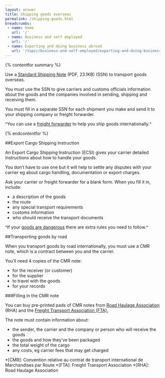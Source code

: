 ```yaml
---
layout: answer
title: Shipping goods overseas
permalink: /shipping-goods.html
breadcrumbs:
 - name: Home
   url: '/'
 - name: Business and self employed
   url: '/'
 - name: Exporting and doing business abroad
   url: '/topic/business-and-self-employed/exporting-and-doing-business-abroad.html'
---
```

{% contentfor summary %}

Use a [Standard Shipping Note](https://www.gov.uk/government/uploads/system/uploads/attachment_data/file/442288/standard_shipping_note.pdf) (PDF, 23.1KB) (SSN) to transport goods overseas.

You must use the SSN to give carriers and customs officials information about the goods and the companies involved in sending, shipping and receiving them.

You must fill in a separate SSN for each shipment you make and send it to your shipping company or freight forwarder.

^You can use a [freight forwarder](http://www.bifa.org/members) to help you ship goods internationally.^

{% endcontentfor %}

##Export Cargo Shipping Instruction

An Export Cargo Shipping Instruction (ECSI) gives your carrier detailed instructions about how to handle your goods.

You don’t have to use one but it will help to settle any disputes with your carrier eg about cargo handling, documentation or export charges.

Ask your carrier or freight forwarder for a blank form. When you fill it in, include:

- a description of the goods
- the route
- any special transport requirements
- customs information
- who should receive the transport documents

^If your [goods are dangerous](/link-new-content) there are extra rules you need to follow.^

##Transporting goods by road

When you transport goods by road internationally, you must use a CMR note, which is a contract between you and the carrier.

You’ll need 4 copies of the CMR note:

- for the receiver (or customer)
- for the supplier
- to travel with the goods
- for your records

###Filling in the CMR note

You can buy pre-printed pads of CMR notes from [Road Haulage Association](http://www.rhaonline.co.uk/shop.php) (RHA) and the [Freight Transport Association (FTA).](http://www.shop.fta.co.uk/p-194-cmr-consignment-notes.aspx)

The note must contain information about:

- the sender, the carrier and the company or person who will receive the goods
- the goods and how they’ve been packaged
- the total weight of the cargo
- any costs, eg carrier fees that may get charged

*[CMR]: Convention relative au contrat de transport international de Marchandises par Route
*[FTA]: Freight Transport Association
*[RHA]: Road Haulage Association

